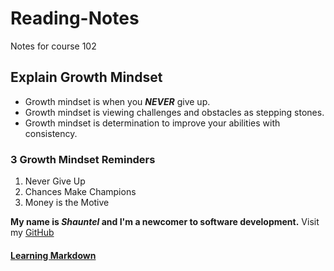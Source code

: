 # Reading-Notes
Notes for course 102

## Explain Growth Mindset

- Growth mindset is when you ***NEVER*** give up.
- Growth mindset is viewing challenges and obstacles as stepping stones.
- Growth mindset is determination to improve your abilities with consistency.

### 3 Growth Mindset Reminders

1. Never Give Up
2. Chances Make Champions
3. Money is the Motive


 **My name is *Shauntel* and I'm a newcomer to software development.** Visit my [GitHub](https://github.com/Mssmcbell)


#### [Learning Markdown](https://github.com/Mssmcbell/Reading-notes/blob/main/LearningMarkdown.md#learning-markdown)






